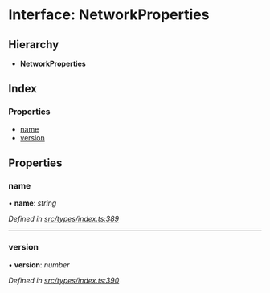 # Interface: NetworkProperties

## Hierarchy

* **NetworkProperties**

## Index

### Properties

* [name](networkproperties.md#name)
* [version](networkproperties.md#version)

## Properties

###  name

• **name**: *string*

*Defined in [src/types/index.ts:389](https://github.com/PolymathNetwork/polymesh-sdk/blob/14db4c2/src/types/index.ts#L389)*

___

###  version

• **version**: *number*

*Defined in [src/types/index.ts:390](https://github.com/PolymathNetwork/polymesh-sdk/blob/14db4c2/src/types/index.ts#L390)*
